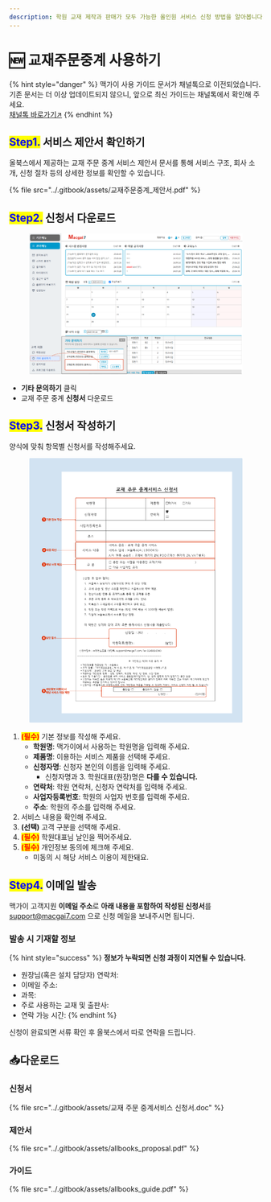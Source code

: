 ```yaml
---
description: 학원 교재 제작과 판매가 모두 가능한 올인원 서비스 신청 방법을 알아봅니다.
---
```


# 🆕 교재주문중계 사용하기

{% hint style="danger" %}
맥가이 사용 가이드 문서가 채널톡으로 이전되었습니다.\
기존 문서는 더 이상 업데이트되지 않으니, 앞으로 최신 가이드는 채널톡에서 확인해 주세요.\
[채널톡 바로가기↗](https://docs.channel.io/macgai-guide/ko/articles/using-allbooks-ce8f061d)
{% endhint %}

## <mark style="color:blue;">Step1.</mark> 서비스 제안서 확인하기

올북스에서 제공하는 교재 주문 중계 서비스 제안서 문서를 통해 서비스 구조, 회사 소개, 신청 절차 등의 상세한 정보를 확인할 수 있습니다.

{% file src="../.gitbook/assets/교재주문중계_제안서.pdf" %}

## <mark style="color:blue;">Step2.</mark> 신청서 다운로드

<figure><img src="../.gitbook/assets/image (4).png" alt=""><figcaption></figcaption></figure>

* **기타 문의하기** 클릭
* 교재 주문 중계 **신청서** 다운로드

## <mark style="color:blue;">Step3.</mark> 신청서 작성하기

양식에 맞춰 항목별 신청서를 작성해주세요.

<figure><img src="../.gitbook/assets/image (1).png" alt=""><figcaption></figcaption></figure>

1. <mark style="color:red;">**(필수)**</mark> 기본 정보를 작성해 주세요.
   * **학원명**: 맥가이에서 사용하는 학원명을 입력해 주세요.
   * **제품명**: 이용하는 서비스 제품을 선택해 주세요.
   * **신청자명**: 신청자 본인의 이름을 입력해 주세요.
     * 신청자명과 3. 학원대표(원장)명은 **다를 수 있습니다.**
   * **연락처**: 학원 연락처, 신청자 연락처를 입력해 주세요.
   * **사업자등록번호**: 학원의 사업자 번호를 입력해 주세요.
   * **주소**: 학원의 주소를 입력해 주세요.
2. 서비스 내용을 확인해 주세요.
3. **(선택)** 고객 구분을 선택해 주세요.
4. <mark style="color:red;">**(필수)**</mark> 학원대표님 날인을 찍어주세요.
5. <mark style="color:red;">**(필수)**</mark> 개인정보 동의에 체크해 주세요.
   * 미동의 시 해당 서비스 이용이 제한돼요.

## <mark style="color:blue;">Step4.</mark> 이메일 발송

맥가이 고객지원 **이메일 주소**로 **아래 내용을 포함하여 작성된 신청서**를 [support@macgai7.com](mailto:support@macgai7.com) 으로 신청 메일을 보내주시면 됩니다.

### **발송 시 기재할 정보**

{% hint style="success" %}
**정보가 누락되면 신청 과정이 지연될 수 있습니다.**

* 원장님(혹은 설치 담당자) 연락처:
* 이메일 주소:
* 과목:
* 주로 사용하는 교재 및 출판사:
* 연락 가능 시간:
{% endhint %}

신청이 완료되면 서류 확인 후 올북스에서 따로 연락을 드립니다.

## 📥다운로드

### 신청서

{% file src="../.gitbook/assets/교재 주문 중계서비스 신청서.doc" %}

### 제안서

{% file src="../.gitbook/assets/allbooks_proposal.pdf" %}

### 가이드

{% file src="../.gitbook/assets/allbooks_guide.pdf" %}
